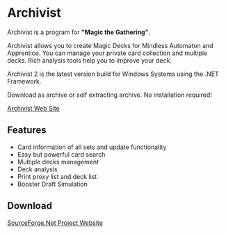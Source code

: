 # Archivist
Archivist is a program for **"Magic the Gathering"**.

Archivist allows you to create Magic Decks for Mindless Automaton and Apprentice. You can manage your private card collection and multiple decks. Rich analysis tools help you to improve your deck.

Archivist 2 is the latest version build for Windows Systems using the .NET Framework.

Download as archive or self extracting archive. No installation required!

[Archivist Web Site](http://www.spech.de/project/archivist2)

## Features
- Card information of all sets and update functionality
- Easy but powerful card search
- Multiple decks management
- Deck analysis
- Print proxy list and deck list
- Booster Draft Simulation

## Download
[SourceForge.Net Project Website](https://sourceforge.net/projects/archivist/)
